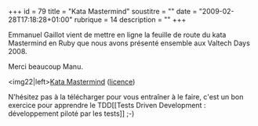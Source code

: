 +++
id = 79
title = "Kata Mastermind"
soustitre = ""
date = "2009-02-28T17:18:28+01:00"
rubrique = 14
description = ""
+++

<div class="chapo"></div>
Emmanuel Gaillot vient de mettre en ligne la feuille de route du kata Mastermind en Ruby que nous avons présenté ensemble aux Valtech Days 2008.

Merci beaucoup Manu.

<img22|left>[Kata Mastermind](http://sites.google.com/site/emmanuelgaillot/katas/) ([licence](http://creativecommons.org/licenses/by-nc-sa/2.0/fr/))

N'hésitez pas à la télécharger pour vous entraîner à le faire, c'est un bon exercice pour apprendre le TDD[[Tests Driven Development : développement piloté par les tests]] ;-)